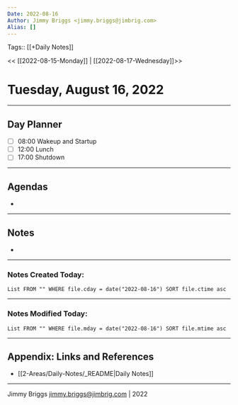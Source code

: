 ```yaml
---
Date: 2022-08-16
Author: Jimmy Briggs <jimmy.briggs@jimbrig.com>
Alias: []
---
```

Tags:: [[+Daily Notes]]

<< [[2022-08-15-Monday]] | [[2022-08-17-Wednesday]]>>

# Tuesday, August 16, 2022

---
## Day Planner

- [ ] 08:00 Wakeup and Startup
- [ ] 12:00 Lunch
- [ ] 17:00 Shutdown

---
## Agendas
-

---
## Notes
-

---
### Notes Created Today:

```dataview
List FROM "" WHERE file.cday = date("2022-08-16") SORT file.ctime asc
```

---
### Notes Modified Today:

```dataview
List FROM "" WHERE file.mday = date("2022-08-16") SORT file.mtime asc
```

***

## Appendix: Links and References

- [[2-Areas/Daily-Notes/_README|Daily Notes]]

***

Jimmy Briggs <jimmy.briggs@jimbrig.com> | 2022
